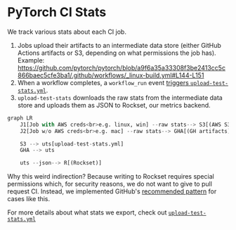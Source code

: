 # PyTorch CI Stats

We track various stats about each CI job.

1. Jobs upload their artifacts to an intermediate data store (either GitHub
   Actions artifacts or S3, depending on what permissions the job has). Example:
   https://github.com/pytorch/pytorch/blob/a9f6a35a33308f3be2413cc5c866baec5cfe3ba1/.github/workflows/_linux-build.yml#L144-L151
2. When a workflow completes, a `workflow_run` event [triggers
   `upload-test-stats.yml`](https://github.com/pytorch/pytorch/blob/d9fca126fca7d7780ae44170d30bda901f4fe35e/.github/workflows/upload-test-stats.yml#L4).
3. `upload-test-stats` downloads the raw stats from the intermediate data store
   and uploads them as JSON to Rockset, our metrics backend.

```py
graph LR
    J1[Job with AWS creds<br>e.g. linux, win] --raw stats--> S3[(AWS S3)]
    J2[Job w/o AWS creds<br>e.g. mac] --raw stats--> GHA[(GH artifacts)]

    S3 --> uts[upload-test-stats.yml]
    GHA --> uts

    uts --json--> R[(Rockset)]
```

Why this weird indirection? Because writing to Rockset requires special
permissions which, for security reasons, we do not want to give to pull request
CI. Instead, we implemented GitHub's [recommended
pattern](https://securitylab.github.com/research/github-actions-preventing-pwn-requests/)
for cases like this.

For more details about what stats we export, check out
[`upload-test-stats.yml`](https://github.com/pytorch/pytorch/blob/d9fca126fca7d7780ae44170d30bda901f4fe35e/.github/workflows/upload-test-stats.yml)

